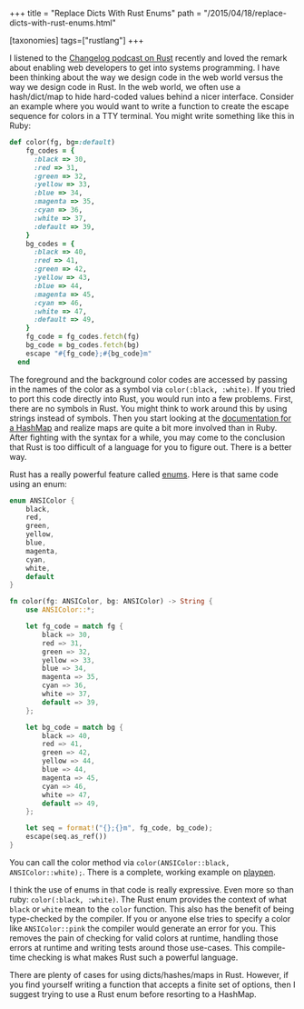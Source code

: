 +++
title = "Replace Dicts With Rust Enums"
path = "/2015/04/18/replace-dicts-with-rust-enums.html"

[taxonomies]
tags=["rustlang"]
+++

I listened to the [Changelog podcast on Rust](https://thechangelog.com/151/) recently and loved the remark about enabling web developers to get into systems programming. I have been thinking about the way we design code in the web world versus the way we design code in Rust. In the web world, we often use a hash/dict/map to hide hard-coded values behind a nicer interface. Consider an example where you would want to write a function to create the escape sequence for colors in a TTY terminal. You might write something like this in Ruby:

```ruby
def color(fg, bg=:default)
    fg_codes = {
      :black => 30,
      :red => 31,
      :green => 32,
      :yellow => 33,
      :blue => 34,
      :magenta => 35,
      :cyan => 36,
      :white => 37,
      :default => 39,
    }
    bg_codes = {
      :black => 40,
      :red => 41,
      :green => 42,
      :yellow => 43,
      :blue => 44,
      :magenta => 45,
      :cyan => 46,
      :white => 47,
      :default => 49,
    }
    fg_code = fg_codes.fetch(fg)
    bg_code = bg_codes.fetch(bg)
    escape "#{fg_code};#{bg_code}m"
  end
```

The foreground and the background color codes are accessed by passing in the names of the color as a symbol via `color(:black, :white)`. If you tried to port this code directly into Rust, you would run into a few problems. First, there are no symbols in Rust. You might think to work around this by using strings instead of symbols. Then you start looking at the [documentation for a HashMap](http://doc.rust-lang.org/std/collections/struct.HashMap.html) and realize maps are quite a bit more involved than in Ruby. After fighting with the syntax for a while, you may come to the conclusion that Rust is too difficult of a language for you to figure out. There is a better way.

Rust has a really powerful feature called [enums](http://doc.rust-lang.org/book/compound-data-types.html#enums). Here is that same code using an enum:

```rust
enum ANSIColor {
    black,
    red,
    green,
    yellow,
    blue,
    magenta,
    cyan,
    white,
    default
}

fn color(fg: ANSIColor, bg: ANSIColor) -> String {
    use ANSIColor::*;

    let fg_code = match fg {
        black => 30,
        red => 31,
        green => 32,
        yellow => 33,
        blue => 34,
        magenta => 35,
        cyan => 36,
        white => 37,
        default => 39,
    };

    let bg_code = match bg {
        black => 40,
        red => 41,
        green => 42,
        yellow => 44,
        blue => 44,
        magenta => 45,
        cyan => 46,
        white => 47,
        default => 49,
    };

    let seq = format!("{};{}m", fg_code, bg_code);
    escape(seq.as_ref())
}
```

You can call the color method via `color(ANSIColor::black, ANSIColor::white);`. There is a complete, working example on [playpen](http://is.gd/OIRlyR).

I think the use of enums in that code is really expressive. Even more so than ruby: `color(:black, :white)`. The Rust enum provides the context of what `black` or `white` mean to the `color` function.  This also has the benefit of being type-checked by the compiler. If you or anyone else tries to specify a color like `ANSIColor::pink` the compiler would generate an error for you. This removes the pain of checking for valid colors at runtime, handling those errors at runtime and writing tests around those use-cases. This compile-time checking is what makes Rust such a powerful language.

There are plenty of cases for using dicts/hashes/maps in Rust. However, if you find yourself writing a function that accepts a finite set of options, then I suggest trying to use a Rust enum before resorting to a HashMap.
